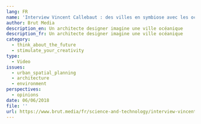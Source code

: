 ```yaml
---
lang: FR
name: 'Interview Vincent Callebaut : des villes en symbiose avec les océans'
author: Brut Media
description_en: Un architecte designer imagine une ville océanique
description_fr: Un architecte designer imagine une ville océanique
category:
  - think_about_the_future
  - stimulate_your_creativity
type:
  - Video
issues:
  - urban_spatial_planning
  - architecture
  - environment
perspectives:
  - opinions
date: 06/06/2018
file: ''
url: https://www.brut.media/fr/science-and-technology/interview-vincent-callebaut-des-villes-en-symbiose-avec-les-oceans-7e79083a-9e45-42d3-8d0b-a4d84dda248e
---
```

